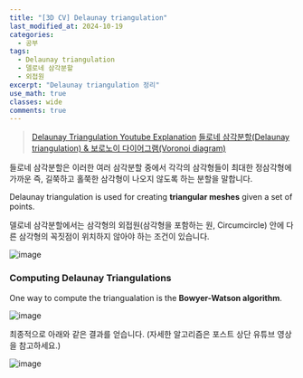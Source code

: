 ```yaml
---
title: "[3D CV] Delaunay triangulation"
last_modified_at: 2024-10-19
categories:
  - 공부
tags:
  - Delaunay triangulation
  - 델로네 삼각분할
  - 외접원
excerpt: "Delaunay triangulation 정리"
use_math: true
classes: wide
comments: true
---
```


> [Delaunay Triangulation Youtube Explanation](https://www.youtube.com/watch?v=GctAunEuHt4)
> [들로네 삼각분할(Delaunay triangulation) & 보로노이 다이어그램(Voronoi diagram)](https://darkpgmr.tistory.com/96)

들로네 삼각분할은 이러한 여러 삼각분할 중에서 각각의 삼각형들이 최대한 정삼각형에 가까운 즉, 길쭉하고 홀쭉한 삼각형이 나오지 않도록 하는 분할을 말합니다.

Delaunay triangulation is used for creating **triangular meshes** given a set of points.

델로네 삼각분할에서는 삼각형의 외접원(삼각형을 포함하는 원, Circumcircle) 안에 다른 삼각형의 꼭짓점이 위치하지 않아야 하는 조건이 있습니다.

![image](https://github.com/user-attachments/assets/40cc7513-2322-4fa2-b2f2-25599f650964)

### Computing Delaunay Triangulations

One way to compute the triangualation is the **Bowyer-Watson algorithm**.

![image](https://github.com/user-attachments/assets/cf9b481b-c883-43a5-979f-0b1d76ce1ad0)

최종적으로 아래와 같은 결과를 얻습니다. (자세한 알고리즘은 포스트 상단 유튜브 영상을 참고하세요.)

![image](https://github.com/user-attachments/assets/511deb7f-49b4-4ef7-8d8b-6bfe46891285)
